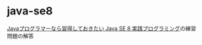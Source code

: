 # java-se8
[Javaプログラマーなら習得しておきたい Java SE 8 実践プログラミング](http://book.impress.co.jp/books/1114101010)の練習問題の解答
